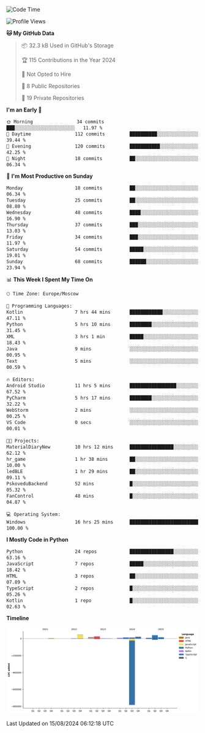 <!--START_SECTION:waka-->
![Code Time](http://img.shields.io/badge/Code%20Time-462%20hrs%2055%20mins-blue)

![Profile Views](http://img.shields.io/badge/Profile%20Views-7-blue)

**🐱 My GitHub Data** 

> 📦 32.3 kB Used in GitHub's Storage 
 > 
> 🏆 115 Contributions in the Year 2024
 > 
> 🚫 Not Opted to Hire
 > 
> 📜 8 Public Repositories 
 > 
> 🔑 19 Private Repositories 
 > 
**I'm an Early 🐤** 

```text
🌞 Morning                34 commits          ███░░░░░░░░░░░░░░░░░░░░░░   11.97 % 
🌆 Daytime                112 commits         ██████████░░░░░░░░░░░░░░░   39.44 % 
🌃 Evening                120 commits         ███████████░░░░░░░░░░░░░░   42.25 % 
🌙 Night                  18 commits          ██░░░░░░░░░░░░░░░░░░░░░░░   06.34 % 
```
📅 **I'm Most Productive on Sunday** 

```text
Monday                   18 commits          ██░░░░░░░░░░░░░░░░░░░░░░░   06.34 % 
Tuesday                  25 commits          ██░░░░░░░░░░░░░░░░░░░░░░░   08.80 % 
Wednesday                48 commits          ████░░░░░░░░░░░░░░░░░░░░░   16.90 % 
Thursday                 37 commits          ███░░░░░░░░░░░░░░░░░░░░░░   13.03 % 
Friday                   34 commits          ███░░░░░░░░░░░░░░░░░░░░░░   11.97 % 
Saturday                 54 commits          █████░░░░░░░░░░░░░░░░░░░░   19.01 % 
Sunday                   68 commits          ██████░░░░░░░░░░░░░░░░░░░   23.94 % 
```


📊 **This Week I Spent My Time On** 

```text
🕑︎ Time Zone: Europe/Moscow

💬 Programming Languages: 
Kotlin                   7 hrs 44 mins       ████████████░░░░░░░░░░░░░   47.11 % 
Python                   5 hrs 10 mins       ████████░░░░░░░░░░░░░░░░░   31.45 % 
XML                      3 hrs 1 min         █████░░░░░░░░░░░░░░░░░░░░   18.43 % 
Java                     9 mins              ░░░░░░░░░░░░░░░░░░░░░░░░░   00.95 % 
Text                     5 mins              ░░░░░░░░░░░░░░░░░░░░░░░░░   00.59 % 

🔥 Editors: 
Android Studio           11 hrs 5 mins       █████████████████░░░░░░░░   67.52 % 
PyCharm                  5 hrs 17 mins       ████████░░░░░░░░░░░░░░░░░   32.22 % 
WebStorm                 2 mins              ░░░░░░░░░░░░░░░░░░░░░░░░░   00.25 % 
VS Code                  0 secs              ░░░░░░░░░░░░░░░░░░░░░░░░░   00.01 % 

🐱‍💻 Projects: 
MaterialDiaryNew         10 hrs 12 mins      ████████████████░░░░░░░░░   62.12 % 
hr_game                  1 hr 38 mins        ██░░░░░░░░░░░░░░░░░░░░░░░   10.00 % 
ledBLE                   1 hr 29 mins        ██░░░░░░░░░░░░░░░░░░░░░░░   09.11 % 
PskoveduBackend          52 mins             █░░░░░░░░░░░░░░░░░░░░░░░░   05.32 % 
FanControl               48 mins             █░░░░░░░░░░░░░░░░░░░░░░░░   04.87 % 

💻 Operating System: 
Windows                  16 hrs 25 mins      █████████████████████████   100.00 % 
```

**I Mostly Code in Python** 

```text
Python                   24 repos            ████████████████░░░░░░░░░   63.16 % 
JavaScript               7 repos             █████░░░░░░░░░░░░░░░░░░░░   18.42 % 
HTML                     3 repos             ██░░░░░░░░░░░░░░░░░░░░░░░   07.89 % 
TypeScript               2 repos             █░░░░░░░░░░░░░░░░░░░░░░░░   05.26 % 
Kotlin                   1 repo              █░░░░░░░░░░░░░░░░░░░░░░░░   02.63 % 
```



**Timeline**

![Lines of Code chart](https://raw.githubusercontent.com/adlemx/adlemx/main/assets/bar_graph.png)


 Last Updated on 15/08/2024 06:12:18 UTC
<!--END_SECTION:waka-->
